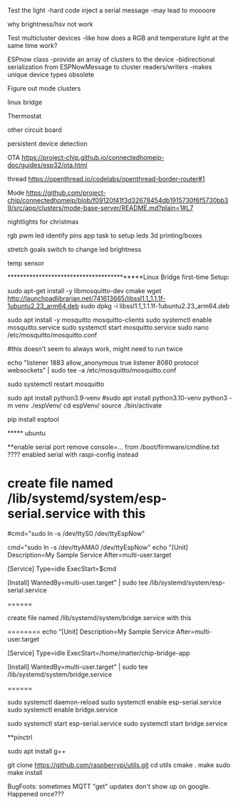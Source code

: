 Test the light
    -hard code inject a serial message
    -may lead to moooore

why brightness/hsv not work

Test multicluster devices
    -like how does a RGB and temperature light at the same time work?

ESPnow class
    -provide an array of clusters to the device
    -bidirectional serialization from ESPNowMessage to cluster readers/writers
    -makes unique device types obsolete

Figure out mode clusters

linux bridge

Thermostat

other circuit board

persistent device detection


OTA
https://project-chip.github.io/connectedhomeip-doc/guides/esp32/ota.html

thread
https://openthread.io/codelabs/openthread-border-router#1

Mode
https://github.com/project-chip/connectedhomeip/blob/f09120f41f3d32678454db1915730f6f5730bb39/src/app/clusters/mode-base-server/README.md?plain=1#L7



nightlights for christmas

rgb pwm led
identify pins
app task to setup leds
3d printing/boxes

stretch goals
switch to change led brightness

temp sensor


******************************************Linux Bridge first-time Setup:


sudo apt-get install -y libmosquitto-dev cmake
wget http://launchpadlibrarian.net/741613665/libssl1.1_1.1.1f-1ubuntu2.23_arm64.deb
sudo dpkg -i libssl1.1_1.1.1f-1ubuntu2.23_arm64.deb 

sudo apt install -y mosquitto mosquitto-clients
sudo systemctl enable mosquitto.service
sudo systemctl start mosquitto.service
sudo nano /etc/mosquitto/mosquitto.conf

#this doesn't seem to always work, might need to run twice

echo "listener 1883
allow_anonymous true
listener 8080
protocol websockets" | sudo tee -a /etc/mosquitto/mosquitto.conf

sudo systemctl restart mosquitto

sudo apt install python3.9-venv
#sudo apt install python3.10-venv
python3 -m venv ./espVenv/
cd espVenv/
source ./bin/activate

pip install esptool



***** ubuntu

**enable serial port
remove console=... from /boot/firmware/cmdline.txt ????
enabled serial with raspi-config instead

create file named /lib/systemd/system/esp-serial.service with this
========

#cmd="sudo ln -s /dev/ttyS0 /dev/ttyEspNow"

cmd="sudo ln -s /dev/ttyAMA0 /dev/ttyEspNow"
echo "[Unit]
Description=My Sample Service
After=multi-user.target

[Service]
Type=idle
ExecStart=$cmd

[Install]
WantedBy=multi-user.target" | sudo tee /lib/systemd/system/esp-serial.service

======

create file named /lib/systemd/system/bridge.service with this

========
echo "[Unit]
Description=My Sample Service
After=multi-user.target

[Service]
Type=idle
ExecStart=/home/matter/chip-bridge-app

[Install]
WantedBy=multi-user.target" | sudo tee /lib/systemd/system/bridge.service

======

sudo systemctl daemon-reload
sudo systemctl enable esp-serial.service
sudo systemctl enable bridge.service

sudo systemctl start esp-serial.service
sudo systemctl start bridge.service

**pinctrl

sudo apt install g++

git clone https://github.com/raspberrypi/utils.git
cd utils
cmake .
make
sudo make install




BugFoots:
sometimes MQTT "get" updates don't show up on google. Happened once???